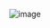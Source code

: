 ![image](https://github.com/vidhiwalia/ECommerce_website.github.io/assets/122613807/5fe2ed13-0ec8-4f28-b005-436f812a1ead)
